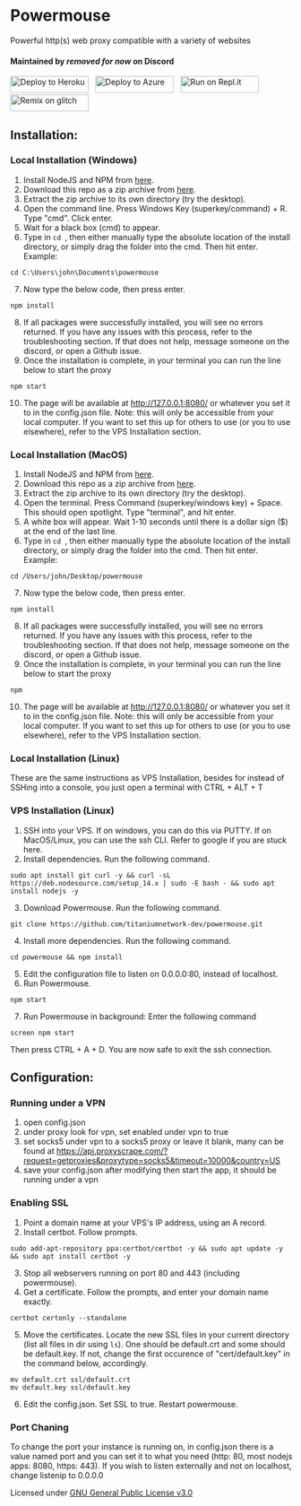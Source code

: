 # Powermouse
Powerful http(s) web proxy compatible with a variety of websites
#### Maintained by <b><i>removed for now</i></b> on Discord

<a href="https://heroku.com/deploy?template=https://github.com/vibedivde/powermouse/tree/master" title="Deploy to Heroku"><img alt="Deploy to Heroku" src="https://sys32.dev/assets/src/media/heroku.svg" width="140" height="30"><img></a>
&nbsp;
<a href="https://azuredeploy.net/repository=https://github.com/vibedivde/powermouse" title="Deploy to Azure"><img alt="Deploy to Azure" src="https://sys32.dev/assets/src/media/azure.svg" width="140" height="30"><img></a>
&nbsp;
<a href="https://repl.it/github/vibedivde/powermouse" title="Run on Repl.it"><img alt="Run on Repl.it" src="https://sys32.dev/assets/src/media/replit.svg" width="140" height="30"><img></a>
&nbsp;
<a href="https://glitch.com/edit/#!/import/github/vibedivde/powermouse" title="Remix on glitch"><img alt="Remix on glitch" src="https://sys32.dev/assets/src/media/glitch.svg" width="140" height="30"><img></a>


## Installation:
### Local Installation (Windows)
1. Install NodeJS and NPM from [here](https://nodejs.org/en/download/).
2. Download this repo as a zip archive from [here](https://github.com/titaniumnetwork-dev/powermouse/archive/master.zip).
3. Extract the zip archive to its own directory (try the desktop).
4. Open the command line. Press Windows Key (superkey/command) + R. Type "cmd". Click enter.
5. Wait for a black box (cmd) to appear.
6. Type in `cd `, then either manually type the absolute location of the install directory, or simply drag the folder into the cmd. Then hit enter. Example:
```
cd C:\Users\john\Documents\powermouse
```
7. Now type the below code, then press enter.
```
npm install
```
8. If all packages were successfully installed, you will see no errors returned. If you have any issues with this process, refer to the troubleshooting section. If that does not help, message someone on the discord, or open a Github issue.
9. Once the installation is complete, in your terminal you can run the line below to start the proxy
```
npm start
```
10. The page will be available at http://127.0.0.1:8080/ or whatever you set it to in the config.json file. Note: this will only be accessible from your local computer. If you want to set this up for others to use (or you to use elsewhere), refer to the VPS Installation section.
### Local Installation (MacOS)
1. Install NodeJS and NPM from [here](https://nodejs.org/en/download/).
2. Download this repo as a zip archive from [here](https://github.com/titaniumnetwork-dev/powermouse/archive/master.zip).
3. Extract the zip archive to its own directory (try the desktop).
4. Open the terminal. Press Command (superkey/windows key) + Space. This should open spotlight. Type "terminal", and hit enter. 
5. A white box will appear. Wait 1-10 seconds until there is a dollar sign ($) at the end of the last line.
6. Type in `cd `, then either manually type the absolute location of the install directory, or simply drag the folder into the cmd. Then hit enter. Example:
```
cd /Users/john/Desktop/powermouse
```
7. Now type the below code, then press enter.
```
npm install
```
8. If all packages were successfully installed, you will see no errors returned. If you have any issues with this process, refer to the troubleshooting section. If that does not help, message someone on the discord, or open a Github issue.
9. Once the installation is complete, in your terminal you can run the line below to start the proxy
```
npm
```
10. The page will be available at http://127.0.0.1:8080/ or whatever you set it to in the config.json file. Note: this will only be accessible from your local computer. If you want to set this up for others to use (or you to use elsewhere), refer to the VPS Installation section.
### Local Installation (Linux)
These are the same instructions as VPS Installation, besides for instead of SSHing into a console, you just open a terminal with CTRL + ALT + T
### VPS Installation (Linux)
1. SSH into your VPS. If on windows, you can do this via PUTTY. If on MacOS/Linux, you can use the ssh CLI. Refer to google if you are stuck here.
2. Install dependencies. Run the following command.
```
sudo apt install git curl -y && curl -sL https://deb.nodesource.com/setup_14.x | sudo -E bash - && sudo apt install nodejs -y 
```
3. Download Powermouse. Run the following command.
```
git clone https://github.com/titaniumnetwork-dev/powermouse.git
```
4. Install more dependencies. Run the following command.
```
cd powermouse && npm install
```
5. Edit the configuration file to listen on 0.0.0.0:80, instead of localhost.
6. Run Powermouse.
```
npm start
```
7. Run Powermouse in background: Enter the following command
```
screen npm start
```
Then press CTRL + A + D. You are now safe to exit the ssh connection.
## Configuration:
### Running under a VPN
1. open config.json
2. under proxy look for vpn, set enabled under vpn to true
3. set socks5 under vpn to a socks5 proxy or leave it blank, many can be found at https://api.proxyscrape.com/?request=getproxies&proxytype=socks5&timeout=10000&country=US
4. save your config.json after modifying then start the app, it should be running under a vpn


### Enabling SSL
1. Point a domain name at your VPS's IP address, using an A record.
2. Install certbot. Follow prompts.
```
sudo add-apt-repository ppa:certbot/certbot -y && sudo apt update -y && sudo apt install certbot -y 
```
3. Stop all webservers running on port 80 and 443 (including powermouse).
4. Get a certificate. Follow the prompts, and enter your domain name exactly.
```
certbot certonly --standalone
```
5. Move the certificates. Locate the new SSL files in your current directory (list all files in dir using `ls`). One should be default.crt and some should be default.key. If not, change the first occurence of "cert/default.key" in the command below, accordingly.
```
mv default.crt ssl/default.crt
mv default.key ssl/default.key
```
6. Edit the config.json. Set SSL to true. Restart powermouse.
### Port Chaning
To change the port your instance is running on, in config.json there is a value named port and you can set it to what you need (http: 80, most nodejs apps: 8080, https: 443). If you wish to listen externally and not on localhost, change listenip to 0.0.0.0

Licensed under [GNU General Public License v3.0](LICENSE)
